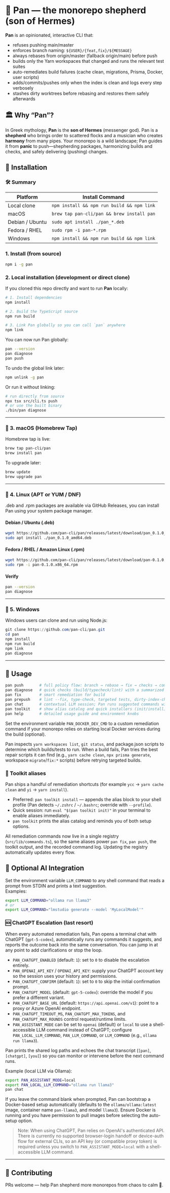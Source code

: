 # 🐐 Pan — the monorepo shepherd (son of Hermes)

**Pan** is an opinionated, interactive CLI that:

- refuses pushing main/master
- enforces branch naming: `${USER}/{feat,fix}/${MESSAGE}`
- always rebases from origin/master (fallback origin/main) before push
- builds only the Yarn workspaces that changed and runs the relevant test suites
- auto-remediates build failures (cache clean, migrations, Prisma, Docker, user scripts)
- adds/commits/pushes only when the index is clean and logs every step verbosely
- stashes dirty worktrees before rebasing and restores them safely afterwards

## 🏛️ Why “Pan”?

In Greek mythology, **Pan** is the **son of Hermes** (messenger god). Pan is a **shepherd** who brings order to scattered flocks and a musician who creates **harmony** from many pipes. Your monorepo is a wild landscape; Pan guides it from **panic** to push—shepherding packages, harmonizing builds and checks, and safely delivering (pushing) changes.

## 🧰 Installation

### 🛠️ Summary

| Platform | Install Command |
|-----------|-----------------|
| Local clone | `npm install && npm run build && npm link` |
| macOS | `brew tap pan-cli/pan && brew install pan` |
| Debian / Ubuntu | `sudo apt install ./pan_*.deb` |
| Fedora / RHEL | `sudo rpm -i pan-*.rpm` |
| Windows | `npm install && npm run build && npm link` |

### 1. Install (from source)

```sh
npm i -g pan
```

### 2. Local installation (development or direct clone)

If you cloned this repo directly and want to run **Pan** locally:

```bash
# 1. Install dependencies
npm install

# 2. Build the TypeScript source
npm run build

# 3. Link Pan globally so you can call `pan` anywhere
npm link
```

You can now run Pan globally:

```bash
pan --version
pan diagnose
pan push
```

To undo the global link later:

```bash
npm unlink -g pan
```

Or run it without linking:

```bash
# run directly from source
npx tsx src/cli.ts push
# or use the built binary
./bin/pan diagnose
```

---

### 🍎 3. macOS (Homebrew Tap)

Homebrew tap is live:

```bash
brew tap pan-cli/pan
brew install pan
```

To upgrade later:

```bash
brew update
brew upgrade pan
```

---

### 🐧 4. Linux (APT or YUM / DNF)

.deb and .rpm packages are available via GitHub Releases, you can install Pan using your system package manager.

#### Debian / Ubuntu (.deb)

```bash
wget https://github.com/pan-cli/pan/releases/latest/download/pan_0.1.0_amd64.deb
sudo apt install ./pan_0.1.0_amd64.deb
```

#### Fedora / RHEL / Amazon Linux (.rpm)

```bash
wget https://github.com/pan-cli/pan/releases/latest/download/pan-0.1.0.x86_64.rpm
sudo rpm -i pan-0.1.0.x86_64.rpm
```

#### Verify

```bash
pan --version
pan diagnose
```

---

### 🤕 5. Windows

Windows users can clone and run using Node.js:

```powershell
git clone https://github.com/pan-cli/pan.git
cd pan
npm install
npm run build
npm link
pan diagnose
```

---

## 🚀 Usage

```sh
pan push       # full policy flow: branch → rebase → fix → checks → commit → push
pan diagnose   # quick checks (build/typecheck/lint) with a summarized failure report
pan fix        # smart remediation for build
pan prepush    # lint --fix, type-check, targeted tests, dirty-index-check
pan chat       # contextual LLM session; Pan runs suggested commands with you in loop
pan toolkit    # show alias catalog and quick installers (init/install)
pan help       # detailed usage guide and environment knobs
```

Set the environment variable `PAN_DOCKER_DEV_CMD` to a custom remediation command if your monorepo relies on starting local Docker services during the build (optional).

Pan inspects `yarn workspaces list`, `git status`, and package.json scripts to determine which builds/tests to run. When a build fails, Pan tries the best repair scripts it can find (e.g., `yarn cache clean`, `npx prisma generate`, workspace `migrate`/`fix:*` scripts) before retrying targeted builds.

### 🧰 Toolkit aliases

Pan ships a handful of remediation shortcuts (for example `ycc` → `yarn cache clean` and `yi` → `yarn install`).

- Preferred: `pan toolkit install` — appends the alias block to your shell profile (Pan detects `~/.zshrc` / `~/.bashrc`; override with `--profile`).
- Quick session: run `eval "$(pan toolkit init)"` in your terminal to enable aliases immediately.
- `pan toolkit` prints the alias catalog and reminds you of both setup options.

All remediation commands now live in a single registry (`src/lib/commands.ts`), so the same aliases power `pan fix`, `pan push`, the toolkit output, and the recorded command log. Updating the registry automatically updates every flow.

## 🧠 Optional AI Integration

Set the environment variable `LLM_COMMAND` to any shell command that reads a prompt from STDIN and prints a text suggestion.  
Examples:

```bash
export LLM_COMMAND="ollama run llama3"
# or
export LLM_COMMAND="lmstudio generate --model 'MyLocalModel'"
```

### 🆘 ChatGPT Escalation (last resort)

When every automated remediation fails, Pan opens a terminal chat with ChatGPT (`gpt-5-codex`), automatically runs any commands it suggests, and reports the outcome back into the same conversation. You can jump in at any point to add clarifications or stop the loop.

- `PAN_CHATGPT_ENABLED` (default: `1`): set to `0` to disable the escalation entirely.
- `PAN_OPENAI_API_KEY` / `OPENAI_API_KEY`: supply your ChatGPT account key so the session uses your history and permissions.
- `PAN_CHATGPT_CONFIRM` (default: `1`): set to `0` to skip the initial confirmation prompt.
- `PAN_CHATGPT_MODEL` (default: `gpt-5-codex`): override the model if you prefer a different variant.
- `PAN_CHATGPT_BASE_URL` (default: `https://api.openai.com/v1`): point to a proxy or Azure OpenAI endpoint.
- `PAN_CHATGPT_TIMEOUT_MS`, `PAN_CHATGPT_MAX_TOKENS`, and `PAN_CHATGPT_MAX_ROUNDS` control request/runtime limits.
- `PAN_ASSISTANT_MODE` can be set to `openai` (default) or `local` to use a shell-accessible LLM command instead of ChatGPT; configure `PAN_LOCAL_LLM_COMMAND`, `PAN_LLM_COMMAND`, or `LLM_COMMAND` (e.g., `ollama run llama3`).

Pan prints the shared log paths and echoes the chat transcript (`[pan]`, `[chatgpt]`, `[you]`) so you can monitor or intervene before the next command runs.

Example (local LLM via Ollama):

```bash
export PAN_ASSISTANT_MODE=local
export PAN_LOCAL_LLM_COMMAND="ollama run llama3"
pan chat
```

If you leave the command blank when prompted, Pan can bootstrap a Docker-based setup automatically (defaults to the `ollama/ollama:latest` image, container name `pan-llama3`, and model `llama3`). Ensure Docker is running and you have permission to pull images before selecting the auto-setup option.

> Note: When using ChatGPT, Pan relies on OpenAI's authenticated API. There is currently no supported browser-login handoff or device-auth flow for external CLIs, so an API key (or compatible proxy token) is required unless you switch to `PAN_ASSISTANT_MODE=local` with a shell-accessible LLM command.

---

## 🤝 Contributing

PRs welcome — help Pan shepherd more monorepos from chaos to calm 🐐.
